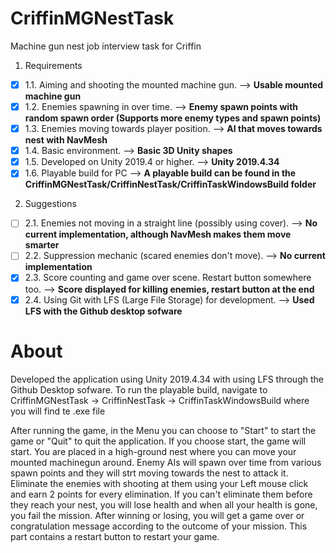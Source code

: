 # CriffinMGNestTask
Machine gun nest job interview task for Criffin

1. Requirements  
- [X] 1.1. Aiming and shooting the mounted machine gun. -->  **Usable mounted machine gun**
- [X] 1.2. Enemies spawning in over time. -->  **Enemy spawn points with random spawn order (Supports more enemy types and spawn points)** 
- [X] 1.3. Enemies moving towards player position.  -->  **AI that moves towards nest with NavMesh**
- [X] 1.4. Basic environment.  -->  **Basic 3D Unity shapes**
- [X] 1.5. Developed on Unity 2019.4 or higher.  -->  **Unity 2019.4.34**
- [X] 1.6. Playable build for PC --> **A playable build can be found in the CriffinMGNestTask/CriffinNestTask/CriffinTaskWindowsBuild folder**
2. Suggestions  
- [ ] 2.1. Enemies not moving in a straight line (possibly using cover).  --> **No current implementation, although NavMesh makes them move smarter**
- [ ] 2.2. Suppression mechanic (scared enemies don't move).  --> **No current implementation**
- [X] 2.3. Score counting and game over scene. Restart button somewhere too.  --> **Score displayed for killing enemies, restart button at the end**
- [X] 2.4. Using Git with LFS (Large File Storage) for development. --> **Used LFS with the Github desktop sofware**

# About
Developed the application using Unity 2019.4.34 with using LFS through the Github Desktop sofware. To run the playable build, navigate to CriffinMGNestTask -> CriffinNestTask -> CriffinTaskWindowsBuild where you will find te .exe file  

After running the game, in the Menu you can choose to "Start" to start the game or "Quit" to quit the application. If you choose start, the game will start. You are placed in a high-ground nest where you can move your mounted machinegun around. Enemy AIs will spawn over time from various spawn points and they will strt moving towards the nest to attack it. Eliminate the enemies with shooting at them using your Left mouse click and earn 2 points for every elimination. If you can't eliminate them before they reach your nest, you will lose health and when all your health is gone, you fail the mission. After winning or losing, you will get a game over or congratulation message according to the outcome of your mission. This part contains a restart button to restart your game.
